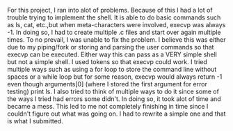 For this project, I ran into alot of problems. Because of this I had a lot of trouble trying to implement the shell. 
It is able to do basic commands such as ls, cat, etc.,but when meta-characters were involved, execvp was always -1.
In doing so, I had to create multiple .c files and start over again multiple times. To no prevail, I was unable to 
fix the problem. I believe this was either due to my piping/fork or storing and parsing the user commands so that
execvp can be executed. Either way this can pass as a VERY simple shell but not a simple shell. I used tokens so that
execvp could work. I tried multiple ways such as using a for loop to store the command line without spaces or a while loop
but for some reason, execvp would always return -1 even though arguments[0] (where I stored the first argument for error testing)
print ls. I also tried to think of multiple ways to do it since some of the ways I tried had errors some didn't. In doing so,
it took alot of time and became a mess. This led to me not completely finishing in time since I couldn't figure out what was going on.
I had to rewrite a simple one and that is what I submitted.
